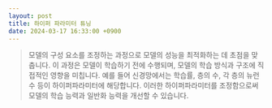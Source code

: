 ```yaml
---
layout: post
title: 하이퍼 파라미터 튜닝
date: 2024-03-17 16:33:00 +0900
---
```

> 모델의 구성 요소를 조정하는 과정으로 모델의 성능을 최적화하는 데 초점을 맞춥니다. 이 과정은 모델이 학습하기 전에 수행되며, 모델의 학습 방식과 구조에 직접적인 영향을 미칩니다. 예를 들어 신경망에서는 학습률, 층의 수, 각 층의 뉴런 수 등이 하이퍼파라미터에 해당합니다. 이러한 하이퍼파라미터를 조정함으로써 모델의 학습 능력과 일반화 능력을 개선할 수 있습니다.